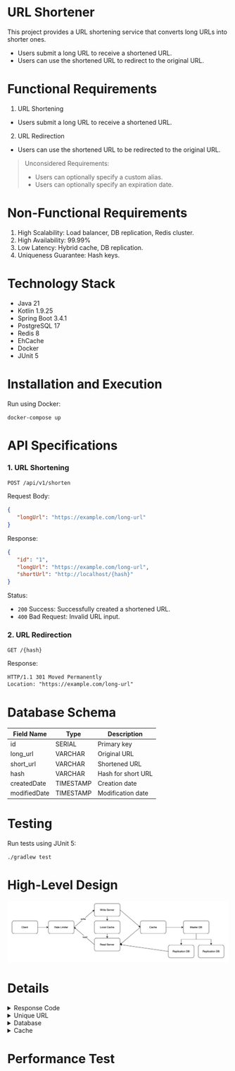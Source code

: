# URL Shortener

This project provides a URL shortening service that converts long URLs into shorter ones.

- Users submit a long URL to receive a shortened URL.
- Users can use the shortened URL to redirect to the original URL.

# Functional Requirements

1. URL Shortening
  - Users submit a long URL to receive a shortened URL.
2. URL Redirection
  - Users can use the shortened URL to be redirected to the original URL.

> Unconsidered Requirements:
>
> - Users can optionally specify a custom alias.
> - Users can optionally specify an expiration date.

# Non-Functional Requirements

1. High Scalability: Load balancer, DB replication, Redis cluster.
2. High Availability: 99.99%
3. Low Latency: Hybrid cache, DB replication.
4. Uniqueness Guarantee: Hash keys.

# Technology Stack

- Java 21
- Kotlin 1.9.25
- Spring Boot 3.4.1
- PostgreSQL 17
- Redis 8
- EhCache
- Docker
- JUnit 5

# Installation and Execution

Run using Docker:

```shell
docker-compose up
```

# API Specifications

### 1. URL Shortening

```shell
POST /api/v1/shorten

```

Request Body:
```json
{
   "longUrl": "https://example.com/long-url"
}

```

Response:
```json
{
   "id": "1",
   "longUrl": "https://example.com/long-url",
   "shortUrl": "http://localhost/{hash}"
}

```

Status:

- `200` Success: Successfully created a shortened URL.
- `400` Bad Request: Invalid URL input.

### 2. URL Redirection

```shell
GET /{hash}
```

Response:

```shell
HTTP/1.1 301 Moved Permanently
Location: "https://example.com/long-url"
```

# Database Schema

| Field Name   | Type | Description        |
|--------------| --- |--------------------|
| id           | SERIAL | Primary key        |
| long_url     | VARCHAR | Original URL       |
| short_url    | VARCHAR | Shortened URL      |
| hash         | VARCHAR | Hash for short URL |
| createdDate  | TIMESTAMP | Creation date      |
| modifiedDate | TIMESTAMP | Modification date  |

# Testing

Run tests using JUnit 5:

```shell
./gradlew test
```

# High-Level Design

![overview.png](src/main/resources/static/overview.png)

# Details

<details>
<summary>Response Code</summary>

🟢 **Status Code `301`** 🟢

- Prevents traffic loss through browser caching.
- Generally used for permanent URL redirection.
- Adjust `Cache-Control` and `Expires` headers when changing URLs.

### 301 Moved Permanently

- Permanently redirects the URL.
- Internally utilizes browser caching.
- Advantages:
  - SEO-friendly: Prompts search engines to update the indexed URL.
  - Prevents traffic loss: Cached URL reduces server traffic.
- Disadvantages:
  - Difficult to change: Permanent setting can complicate updates.
  - Caching: Requires additional work to update redirection.

### 302 Found

- Temporarily redirects the URL.
- Advantages:
  - Temporary redirection: Suitable for event or promotion pages.
  - No impact on search engines: Original URL remains indexed.
- Disadvantages:
  - Traffic loss: URL redirection occurs every time.

</details>
<details>
<summary>Unique URL</summary>

🟢 **Auto-Generated ID + Base58** 🟢

- Combines uppercase letters, lowercase letters, and 58 digits.
- Easy for humans to read.
- Allows generation of diverse URLs (e.g., 6 characters can create 38 billion URLs).
- Uses auto-generated database keys.

### 1. Base58

Uses 58 combinations of uppercase letters, lowercase letters, and digits (excluding 0, O, l, I).

- Advantages:
  - Prevents confusion: Easy for humans to read, reducing errors (e.g., avoiding 0/O/l/I confusion).
  - Shorter URLs: More efficient than Base62.
- Disadvantages:
  - Smaller character set: Fewer combinations than Base62.
  - Limited special characters.

### 2. Base62

Uses 62 combinations of uppercase letters, lowercase letters, and digits.

- Advantages:
  - Larger combinations: Utilizes all 62 characters.
  - Short URLs: Efficient and widely compatible.
  - Excludes special characters: Suitable for various systems.
- Disadvantages:
  - Similar characters may cause confusion (e.g., 0/O/l/I).

### 3. Hash

- Advantages:
  - Guarantees consistent output length.
  - Low collision probability.
  - Produces the same result for identical inputs.
- Disadvantages:
  - Potential collisions.
  - Long URLs may require trimming hash values.

### 4. UUID

- Advantages:
  - High uniqueness.
  - Extremely low collision probability.
- Disadvantages:
  - Long URLs.
  - Hard to read.

</details>
<details>
<summary>Database</summary>

🟢 **DB Replication** 🟢

- Improved read performance: Master for writes, replicas for reads.
- Scalability and availability: Backup in case of failures.
- Load distribution: Spreads read and write operations across replicas.

</details>
<details>
<summary>Cache</summary>

🟢 **Hybrid Cache** 🟢
Uses both local and remote cache.
* Local Cache: Caffeine
* Remote Cache: Redis (Lettuce)

- Low latency: Local cache is faster than remote.
- Prevents cache stampede: Minimizes backend load when cache is missing.
- Cache warm-up: Updates local cache during server startup.

### Lettuce
* pros:
  * Asynchronous and non-blocking for high-concurrency environments. 
  * Thread-safe, supports multi-threaded applications. 
  * Built-in Redis cluster and sharding support. 
  * Supports reactive programming. 
* cons:
  * More complex to use (requires understanding of async programming). 
  * May use more memory due to async I/O model.

### Jedis
* pros:
  * Simple and easy to use (synchronous). 
  * Low memory overhead. 
  * Ideal for small-scale or single-instance Redis setups. 
* Cons:
  * Not thread-safe by default (requires separate connections per thread). 
  * Limited or more complex cluster and sharding support. 
  * Synchronous, which can be less efficient for high-concurrency use cases.

</details>

# Performance Test